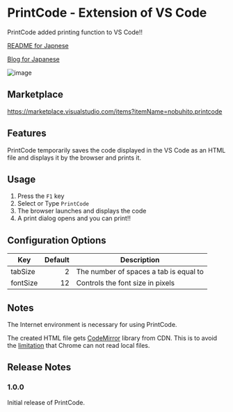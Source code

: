 # PrintCode - Extension of VS Code

PrintCode added printing function to VS Code!!

[README for Japnese](https://github.com/nobuhito/vscode.printcode/blob/master/README.ja.md)

[Blog for Japanese](https://about.gitlab.com/2017/12/04/illustrations-and-icons-on-gitlab-com/)

![image](https://raw.githubusercontent.com/nobuhito/vscode.printcode/master/printcode.gif?raw=true)

## Marketplace

https://marketplace.visualstudio.com/items?itemName=nobuhito.printcode

## Features

PrintCode temporarily saves the code displayed in the VS Code as an HTML file and displays it by the browser and prints it.

## Usage

1. Press the `F1` key
2. Select or Type `PrintCode`
3. The browser launches and displays the code
4. A print dialog opens and you can print!!

## Configuration Options

Key      | Default | Description
---------|--------:|-------------
tabSize  |       2 | The number of spaces a tab is equal to
fontSize |      12 | Controls the font size in pixels

## Notes

The Internet environment is necessary for using PrintCode.

The created HTML file gets [CodeMirror][] library from CDN. This is to avoid the [limitation][issue47416] that Chrome can not read local files.

[CodeMirror]: http://codemirror.net/
[issue47416]: https://bugs.chromium.org/p/chromium/issues/detail?id=47416

## Release Notes

### 1.0.0

Initial release of PrintCode.
